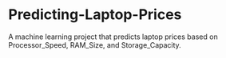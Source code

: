 # Predicting-Laptop-Prices
A machine learning project that predicts laptop prices based on Processor_Speed, RAM_Size, and Storage_Capacity.
